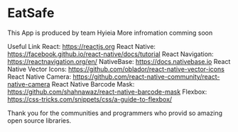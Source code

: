 # EatSafe

This App is produced by team Hyieia
More infromation comming soon 

Useful Link
React: https://reactjs.org
React Native: https://facebook.github.io/react-native/docs/tutorial
React Navigation: https://reactnavigation.org/en/
NativeBase: https://docs.nativebase.io
React Native Vector Icons: https://github.com/oblador/react-native-vector-icons
React Native Camera: https://github.com/react-native-community/react-native-camera
React Native Barcode Mask: https://github.com/shahnawaz/react-native-barcode-mask
Flexbox: https://css-tricks.com/snippets/css/a-guide-to-flexbox/


Thank you for the communities and programmers who provid so amazing open source libraries. 


